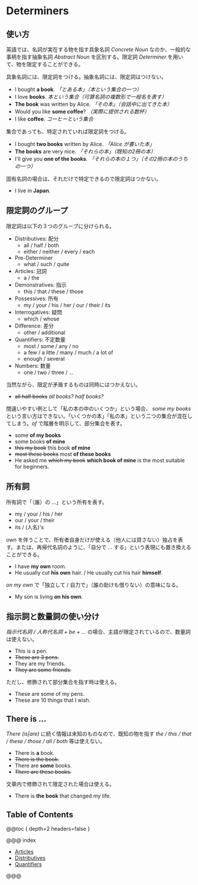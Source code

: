 # Determiners

## 使い方

英語では、名詞が実在する物を指す具象名詞 _Concrete Noun_ なのか、一般的な事柄を指す抽象名詞 _Abstract Noun_ を区別する。限定詞 _Determiner_ を用いて、物を限定することができる。

具象名詞には、限定詞をつける。抽象名詞には、限定詞はつけない。

* I bought __a book__. _「とある本」（本という集合の一つ）_
* I love __books__. _本という集合（可算名詞の複数形で一般名を表す）_
* __The book__ was written by Alice. _「その本」（会話中に出てきた本）_
* Would you like __some coffee__? _（実際に提供される数杯）_
* I like __coffee__. _コーヒーという集合_

集合であっても、特定されていれば限定詞をつける。

* I bought __two books__ written by Alice. _「Alice が書いた本」_
* __The books__ are very nice. _「それらの本」（既知の2冊の本）_
* I'll give you __one of the books__. _「それらの本の１つ」（その2冊の本のうちの一つ）_

固有名詞の場合は、それだけで特定できるので限定詞はつかない。

* I live in __Japan__.

## 限定詞のグループ

限定詞は以下の３つのグループに分けられる。

* Distributives: 配分
  * all / half / both
  * either / neither / every / each
* Pre-Determiner
  * what / such / quite
* Articles: 冠詞
  * a / the
* Demonstratives: 指示
  * this / that / these / those
* Possessives: 所有
  * my / your / his / her / our / their / its
* Interrogatives: 疑問
  * which / whose
* Difference: 差分
  * other / additional
* Quantifiers: 不定数量
  * most / some / any / no
  * a few / a litte / many / much / a lot of
  * enough / several
* Numbers: 数量
  * one / two / three / ...

当然ながら、限定が矛盾するものは同時にはつかえない。

* <del>all half books</del> _all books? half books?_

間違いやすい例として「私の本の中のいくつか」という場合、 _some my books_ という言い方はできない。「いくつかの本」「私の本」という二つの集合が混在してしまう。_of_ で階層を明示して、部分集合を表す。

* some __of my books__
* some books __of mine__
* <del>this my book</del> this book __of mine__
* <del>most these books</del> most __of these books__
* He asked me <del>which my book</del> __which book of mine__ is the most suitable for beginners.

## 所有詞

所有詞で「（誰）の ...」という所有を表す。

* my / your / his / her
* our / your / their
* its / (人名)'s

_own_ を伴うことで、所有者自身だけが使える（他人には貸さない）独占を表す。または、再帰代名詞のように、「自分で ... する」という表現にも置き換えることができる。

* I have __my own__ room.
* He usually cut __his own__ hair. / He usually cut his hair __himself__.

_on my own_ で「独立して / 自力で」（誰の助けも借りない）の意味になる。

* My son is living __on his own__.

## 指示詞と数量詞の使い分け

_指示代名詞 / 人称代名詞 + be + ..._ の場合、主語が限定されているので、数量詞は使えない。

* This is a pen.
* <del>These are 3 pens.</del>
* They are my friends.
* <del>They are some friends.</del>

ただし、修飾されて部分集合を指す時は使える。

* These are some of my pens.
* These are 10 things that I wish.

## There is ...

_There (is|are)_ に続く情報は未知のものなので、既知の物を指す _the / this / that / these / those / all / both_ 等は使えない。

* There is __a__ book.
* <del>There is the book.</del>
* There are __some__ books.
* <del>There are these books.</del>

文章内で修飾されて限定された場合は使える。

* There is __the book__ that changed my life.

## Table of Contents

@@toc { depth=2 headers=false }

@@@ index

- [Articles](articles.md)
- [Distributives](distributives.md)
- [Quantifiers](quantifiers.md)

@@@
